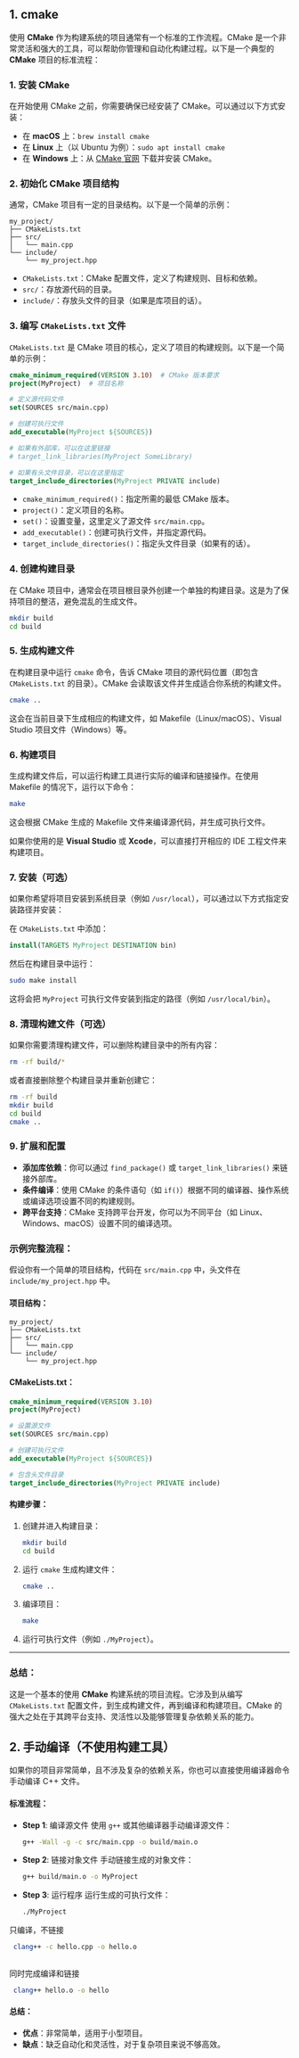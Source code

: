 ## 1. **cmake**

使用 **CMake** 作为构建系统的项目通常有一个标准的工作流程。CMake 是一个非常灵活和强大的工具，可以帮助你管理和自动化构建过程。以下是一个典型的 **CMake** 项目的标准流程：

### 1. **安装 CMake**

在开始使用 CMake 之前，你需要确保已经安装了 CMake。可以通过以下方式安装：

-   在 **macOS** 上：`brew install cmake`
-   在 **Linux** 上（以 Ubuntu 为例）：`sudo apt install cmake`
-   在 **Windows** 上：从 [CMake 官网](https://cmake.org/download/) 下载并安装 CMake。

### 2. **初始化 CMake 项目结构**

通常，CMake 项目有一定的目录结构。以下是一个简单的示例：

```
my_project/
├── CMakeLists.txt
├── src/
│   └── main.cpp
└── include/
    └── my_project.hpp

```

-   `CMakeLists.txt`：CMake 配置文件，定义了构建规则、目标和依赖。
-   `src/`：存放源代码的目录。
-   `include/`：存放头文件的目录（如果是库项目的话）。

### 3. **编写 `CMakeLists.txt` 文件**

`CMakeLists.txt` 是 CMake 项目的核心，定义了项目的构建规则。以下是一个简单的示例：

```cmake
cmake_minimum_required(VERSION 3.10)  # CMake 版本要求
project(MyProject)  # 项目名称

# 定义源代码文件
set(SOURCES src/main.cpp)

# 创建可执行文件
add_executable(MyProject ${SOURCES})

# 如果有外部库，可以在这里链接
# target_link_libraries(MyProject SomeLibrary)

# 如果有头文件目录，可以在这里指定
target_include_directories(MyProject PRIVATE include)

```

-   `cmake_minimum_required()`：指定所需的最低 CMake 版本。
-   `project()`：定义项目的名称。
-   `set()`：设置变量，这里定义了源文件 `src/main.cpp`。
-   `add_executable()`：创建可执行文件，并指定源代码。
-   `target_include_directories()`：指定头文件目录（如果有的话）。

### 4. **创建构建目录**

在 CMake 项目中，通常会在项目根目录外创建一个单独的构建目录。这是为了保持项目的整洁，避免混乱的生成文件。

```bash
mkdir build
cd build

```

### 5. **生成构建文件**

在构建目录中运行 `cmake` 命令，告诉 CMake 项目的源代码位置（即包含 `CMakeLists.txt` 的目录）。CMake 会读取该文件并生成适合你系统的构建文件。

```bash
cmake ..

```

这会在当前目录下生成相应的构建文件，如 Makefile（Linux/macOS）、Visual Studio 项目文件（Windows）等。

### 6. **构建项目**

生成构建文件后，可以运行构建工具进行实际的编译和链接操作。在使用 Makefile 的情况下，运行以下命令：

```bash
make

```

这会根据 CMake 生成的 Makefile 文件来编译源代码，并生成可执行文件。

如果你使用的是 **Visual Studio** 或 **Xcode**，可以直接打开相应的 IDE 工程文件来构建项目。

### 7. **安装（可选）**

如果你希望将项目安装到系统目录（例如 `/usr/local`），可以通过以下方式指定安装路径并安装：

在 `CMakeLists.txt` 中添加：

```cmake
install(TARGETS MyProject DESTINATION bin)

```

然后在构建目录中运行：

```bash
sudo make install

```

这将会把 `MyProject` 可执行文件安装到指定的路径（例如 `/usr/local/bin`）。

### 8. **清理构建文件（可选）**

如果你需要清理构建文件，可以删除构建目录中的所有内容：

```bash
rm -rf build/*

```

或者直接删除整个构建目录并重新创建它：

```bash
rm -rf build
mkdir build
cd build
cmake ..

```

### 9. **扩展和配置**

-   **添加库依赖**：你可以通过 `find_package()` 或 `target_link_libraries()` 来链接外部库。
-   **条件编译**：使用 CMake 的条件语句（如 `if()`）根据不同的编译器、操作系统或编译选项设置不同的构建规则。
-   **跨平台支持**：CMake 支持跨平台开发，你可以为不同平台（如 Linux、Windows、macOS）设置不同的编译选项。

### 示例完整流程：

假设你有一个简单的项目结构，代码在 `src/main.cpp` 中，头文件在 `include/my_project.hpp` 中。

#### 项目结构：

```
my_project/
├── CMakeLists.txt
├── src/
│   └── main.cpp
└── include/
    └── my_project.hpp

```

#### CMakeLists.txt：

```cmake
cmake_minimum_required(VERSION 3.10)
project(MyProject)

# 设置源文件
set(SOURCES src/main.cpp)

# 创建可执行文件
add_executable(MyProject ${SOURCES})

# 包含头文件目录
target_include_directories(MyProject PRIVATE include)

```

#### 构建步骤：

1.  创建并进入构建目录：
    
    ```bash
    mkdir build
    cd build
    
    ```
    
2.  运行 `cmake` 生成构建文件：
    
    ```bash
    cmake ..
    
    ```
    
3.  编译项目：
    
    ```bash
    make
    
    ```
    
4.  运行可执行文件（例如 `./MyProject`）。
    
-------------------------
### 总结：

这是一个基本的使用 **CMake** 构建系统的项目流程。它涉及到从编写 `CMakeLists.txt` 配置文件，到生成构建文件，再到编译和构建项目。CMake 的强大之处在于其跨平台支持、灵活性以及能够管理复杂依赖关系的能力。

## 2. **手动编译（不使用构建工具）**

如果你的项目非常简单，且不涉及复杂的依赖关系，你也可以直接使用编译器命令手动编译 C++ 文件。

#### 标准流程：

-   **Step 1**: 编译源文件 使用 `g++` 或其他编译器手动编译源文件：
    
    ```bash
    g++ -Wall -g -c src/main.cpp -o build/main.o
    
    ```
    
-   **Step 2**: 链接对象文件 手动链接生成的对象文件：
    
    ```bash
    g++ build/main.o -o MyProject
    
    ```
    
-   **Step 3**: 运行程序 运行生成的可执行文件：
    
    ```bash
    ./MyProject
    
    ```
   只编译，不链接
    
   ```bash
    clang++ -c hello.cpp -o hello.o
	  
   ```  
    
  同时完成编译和链接
  
   ```bash
    clang++ hello.o -o hello
   ```  
    




#### 总结：

-   **优点**：非常简单，适用于小型项目。
-   **缺点**：缺乏自动化和灵活性，对于复杂项目来说不够高效。
<!--stackedit_data:
eyJoaXN0b3J5IjpbMTcyOTAxNjEwOCwtODgxNzM3MzY2LDY3NT
g2NzAzMl19
-->